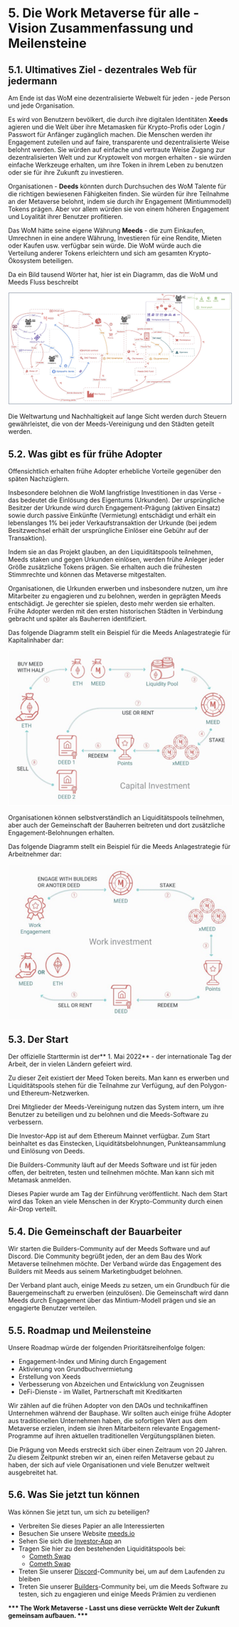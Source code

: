 # 5. Die Work Metaverse für alle - Vision Zusammenfassung und Meilensteine

## 5.1. Ultimatives Ziel - dezentrales Web für jedermann

Am Ende ist das WoM eine dezentralisierte Webwelt für jeden - jede Person und jede Organisation.

Es wird von Benutzern bevölkert, die durch ihre digitalen Identitäten **Xeeds** agieren und die Welt über ihre Metamasken für Krypto-Profis oder Login / Passwort für Anfänger zugänglich machen. Die Menschen werden ihr Engagement zuteilen und auf faire, transparente und dezentralisierte Weise belohnt werden. Sie würden auf einfache und vertraute Weise Zugang zur dezentralisierten Welt und zur Kryptowelt von morgen erhalten - sie würden einfache Werkzeuge erhalten, um ihre Token in ihrem Leben zu benutzen oder sie für ihre Zukunft zu investieren.

Organisationen - **Deeds** könnten durch Durchsuchen des WoM Talente für die richtigen bewiesenen Fähigkeiten finden. Sie würden für ihre Teilnahme an der Metaverse belohnt, indem sie durch ihr Engagement (Mintiummodell) Tokens prägen. Aber vor allem würden sie von einem höheren Engagement und Loyalität ihrer Benutzer profitieren.

Das WoM hätte seine eigene Währung **Meeds** - die zum Einkaufen, Umrechnen in eine andere Währung, Investieren für eine Rendite, Mieten oder Kaufen usw. verfügbar sein würde. Die WoM würde auch die Verteilung anderer Tokens erleichtern und sich am gesamten Krypto-Ökosystem beteiligen.

Da ein Bild tausend Wörter hat, hier ist ein Diagramm, das die WoM und Meeds Fluss beschreibt

![WoM und Meeds fließt](en/img/wom-flows.png)

Die Weltwartung und Nachhaltigkeit auf lange Sicht werden durch Steuern gewährleistet, die von der Meeds-Vereinigung und den Städten geteilt werden.

## 5.2. Was gibt es für frühe Adopter

Offensichtlich erhalten frühe Adopter erhebliche Vorteile gegenüber den späten Nachzüglern.

Insbesondere belohnen die WoM langfristige Investitionen in das Verse - das bedeutet die Einlösung des Eigentums (Urkunden). Der ursprüngliche Besitzer der Urkunde wird durch Engagement-Prägung (aktiven Einsatz) sowie durch passive Einkünfte (Vermietung) entschädigt und erhält ein lebenslanges 1% bei jeder Verkaufstransaktion der Urkunde (bei jedem Besitzwechsel erhält der ursprüngliche Einlöser eine Gebühr auf der Transaktion).

Indem sie an das Projekt glauben, an den Liquiditätspools teilnehmen, Meeds staken und gegen Urkunden einlösen, werden frühe Anleger jeder Größe zusätzliche Tokens prägen. Sie erhalten auch die frühesten Stimmrechte und können das Metaverse mitgestalten.

Organisationen, die Urkunden erwerben und insbesondere nutzen, um ihre Mitarbeiter zu engagieren und zu belohnen, werden in geprägten Meeds entschädigt. Je gerechter sie spielen, desto mehr werden sie erhalten. Frühe Adopter werden mit den ersten historischen Städten in Verbindung gebracht und später als Bauherren identifiziert.

Das folgende Diagramm stellt ein Beispiel für die Meeds Anlagestrategie für Kapitalinhaber dar:

![Meeds Anlagestrategie für Kapitalbesitzer](en/img/invest-capital.png)

Organisationen können selbstverständlich an Liquiditätspools teilnehmen, aber auch der Gemeinschaft der Bauherren beitreten und dort zusätzliche Engagement-Belohnungen erhalten.

Das folgende Diagramm stellt ein Beispiel für die Meeds Anlagestrategie für Arbeitnehmer dar:

![Meeds Anlagestrategie für Kapitaleigner](en/img/invest-work.png)

## 5.3. Der Start

Der offizielle Starttermin ist der** 1. Mai 2022** - der internationale Tag der Arbeit, der in vielen Ländern gefeiert wird.

Zu dieser Zeit existiert der Meed Token bereits. Man kann es erwerben und Liquiditätspools stehen für die Teilnahme zur Verfügung, auf den Polygon- und Ethereum-Netzwerken.

Drei Mitglieder der Meeds-Vereinigung nutzen das System intern, um ihre Benutzer zu beteiligen und zu belohnen und die Meeds-Software zu verbessern.

Die Investor-App ist auf dem Ethereum Mainnet verfügbar. Zum Start beinhaltet es das Einstecken, Liquiditätsbelohnungen, Punkteansammlung und Einlösung von Deeds.

Die Builders-Community läuft auf der Meeds Software und ist für jeden offen, der beitreten, testen und teilnehmen möchte. Man kann sich mit Metamask anmelden.

Dieses Papier wurde am Tag der Einführung veröffentlicht. Nach dem Start wird das Token an viele Menschen in der Krypto-Community durch einen Air-Drop verteilt.

## 5.4. Die Gemeinschaft der Bauarbeiter

Wir starten die Builders-Community auf der Meeds Software und auf Discord. Die Community begrüßt jeden, der an dem Bau des Work Metaverse teilnehmen möchte. Der Verband würde das Engagement des Builders mit Meeds aus seinem Marketingbudget belohnen.

Der Verband plant auch, einige Meeds zu setzen, um ein Grundbuch für die Bauergemeinschaft zu erwerben (einzulösen). Die Gemeinschaft wird dann Meeds durch Engagement über das Mintium-Modell prägen und sie an engagierte Benutzer verteilen.

## 5.5. Roadmap und Meilensteine

Unsere Roadmap würde der folgenden Prioritätsreihenfolge folgen:

- Engagement-Index und Mining durch Engagement
- Aktivierung von Grundbuchvermietung
- Erstellung von Xeeds
- Verbesserung von Abzeichen und Entwicklung von Zeugnissen
- DeFi-Dienste - im Wallet, Partnerschaft mit Kreditkarten

Wir zählen auf die frühen Adopter von den DAOs und technikaffinen Unternehmen während der Bauphase. Wir sollten auch einige frühe Adopter aus traditionellen Unternehmen haben, die sofortigen Wert aus dem Metaverse erzielen, indem sie ihren Mitarbeitern relevante Engagement-Programme auf ihren aktuellen traditionellen Vergütungsplänen bieten.

Die Prägung von Meeds erstreckt sich über einen Zeitraum von 20 Jahren. Zu diesem Zeitpunkt streben wir an, einen reifen Metaverse gebaut zu haben, der sich auf viele Organisationen und viele Benutzer weltweit ausgebreitet hat.

## 5.6. Was Sie jetzt tun können

Was können Sie jetzt tun, um sich zu beteiligen?

- Verbreiten Sie dieses Papier an alle Interessierten
- Besuchen Sie unsere Website [meeds.io](https://www.meeds.io/)
- Sehen Sie sich die [Investor-App](https://meeds.io/investors) an
- Tragen Sie hier zu den bestehenden Liquiditätspools bei:
  - [Cometh Swap](https://swap.cometh.io/)
  - [Cometh Swap](https://sushi.com)
- Treten Sie unserer [Discord](https://discord.com/invite/hAuADSq3)-Community bei, um auf dem Laufenden zu bleiben
- Treten Sie unserer [Builders](https://meeds.io/builders)-Community bei, um die Meeds Software zu testen, sich zu engagieren und einige Meeds Prämien zu verdienen

**\*\*\* The Work Metaverse - Lasst uns diese verrückte Welt der Zukunft gemeinsam aufbauen. \*\*\***